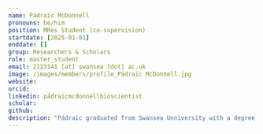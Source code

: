 ```yaml
---
name: Pádraic McDonnell
pronouns: he/him
position: MRes Student (co-supervision)
startdate: [2025-01-01]
enddate: []
group: Researchers & Scholars
role: master_student
email: 2123141 [at] swansea [dot] ac.uk
image: /images/members/profile_Pádraic McDonnell.jpg
website:
orcid: 
linkedin: pádraicmcdonnellbioscientist
scholar:
github: 
description: "Pádraic graduated from Swansea Unniversity with a degree in Biosciences. As an undergraduate, he worked on marine algae and invertebrate diversity, where he developed a strong interest in using molecular tools for species identification and the efficient characterization of biological diversity. For his MRes project, he uses molecular and bioinformatical approaches to study the diversity of haemosporidian parasites ('avian malaria') of wild birds and domestic chicken in Borneo. His work is supervised by [Dr Tamsyn Uren Webster](https://www.swansea.ac.uk/staff/t.m.urenwebster/) and Dr Konstans Wells."
---
```

